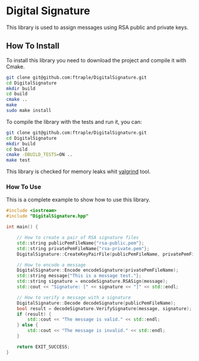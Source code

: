 # Digital Signature

This library is used to assign messages using RSA public and private keys.

## How To Install

To install this library you need to download the project and compile it with Cmake.

```bash
git clone git@github.com:ftraple/DigitalSignature.git
cd DigitalSignature
mkdir build
cd build 
cmake ..
make
sudo make install
```
To compile the library with the tests and run it, you can:

```bash
git clone git@github.com:ftraple/DigitalSignature.git
cd DigitalSignature
mkdir build
cd build 
cmake -DBUILD_TESTS=ON ..
make test
```

This library is checked for memory leaks whit [valgrind](https://valgrind.org/) tool.

### How To Use

This is a complete example to show how to use this library.

```c++
#include <iostream>
#include "DigitalSignature.hpp"

int main() {

    // How to create a pair of RSA signature files
    std::string publicPemFileName{"rsa-public.pem"};
    std::string privatePemFileName{"rsa-private.pem"};
    DigitalSignature::CreateKeyPairFile(publicPemFileName, privatePemFileName);

    // How to encode a message
    DigitalSignature::Encode encodeSignature(privatePemFileName);
    std::string message{"This is a message test."};
    std::string signature = encodeSignature.RSASign(message);
    std::cout << "Signature: [" << signature << "]" << std::endl;

    // How to verify a message with a signature
    DigitalSignature::Decode decodeSignature(publicPemFileName);
    bool result = decodeSignature.VerifySignature(message, signature);
    if (result) {
        std::cout << "The message is valid." << std::endl;
    } else {
        std::cout << "The message is invalid." << std::endl;
    }

    return EXIT_SUCCESS;
}
```
